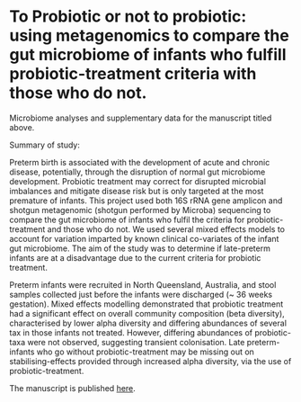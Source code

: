 # To Probiotic or not to probiotic: using metagenomics to compare the gut microbiome of infants who fulfill probiotic-treatment criteria with those who do not. 

Microbiome analyses and supplementary data for the manuscript titled above.

Summary of study:

Preterm birth is associated with the development of acute and chronic disease, potentially, through the disruption of normal gut microbiome development. Probiotic treatment may correct for disrupted microbial imbalances and mitigate disease risk but is only targeted at the most premature of infants. This project used both 16S rRNA gene amplicon and shotgun metagenomic (shotgun performed by Microba) sequencing to compare the gut microbiome of infants who fulfil the criteria for probiotic-treatment and those who do not. We used several mixed effects models to account for variation imparted by known clinical co-variates of the infant gut microbiome. The aim of the study was to determine if late-preterm infants are at a disadvantage due to the current criteria for probiotic treatment.

Preterm infants were recruited in North Queensland, Australia, and stool samples collected just before the infants were discharged (~ 36 weeks gestation). Mixed effects modelling demonstrated that probiotic treatment had a significant effect on overall community composition (beta diversity), characterised by lower alpha diversity and differing abundances of several tax in those infants not treated. However, differing abundances of probiotic-taxa were not observed, suggesting transient colonisation. Late preterm-infants who go without probiotic-treatment may be missing out on stabilising-effects provided through increased alpha diversity, via the use of probiotic-treatment. 

The manuscript is published [here](https://doi.org/10.3389/fped.2022.838559).
